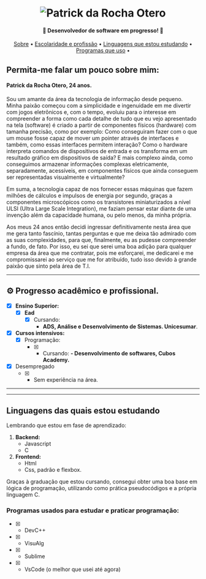 
</p>
<h1 align="center">
    <img alt="Patrick da Rocha Otero" title="#Patrick da Rocha Otero" src="./Header.gif"/>
</h1>

<h4 align="center"> 
	🚧  Desenvolvedor de software em progresso! 🚧
</h4>

<p align="center">
 <a href="#sobre">Sobre</a> •
 <a href="#E.P">Escolaridade e profissão</a> •
 <a href="#L.Q.E.E">Linguagens que estou estudando</a> • 
 <a href="#P.U">Programas que uso</a> • 
</p>


 ## Permita-me falar um pouco sobre mim:

<h4 id="sobre">Patrick da Rocha Otero, 24 anos.</h4>

Sou um amante da área da tecnologia de informação desde pequeno. Minha paixão começou com a simplicidade e ingenuidade em me divertir com jogos eletrônicos e, com o tempo, evoluiu para o interesse em compreender a forma como cada detalhe de tudo que eu vejo apresentado na tela (software) é criado a partir de componentes físicos (hardware) com tamanha precisão, como por exemplo: Como conseguiram fazer com o que um mouse fosse capaz de mover um pointer através de interfaces e também, como essas interfaces permitem interação? Como o hardware interpreta comandos de dispositivos de entrada e os transforma em um resultado gráfico em dispositivos de saída? E mais complexo ainda, como conseguimos armazenar informações complexas eletricamente, separadamente, acessíveis, em componentes físicos que ainda conseguem ser representadas visualmente e virtualmente?

Em suma, a tecnologia capaz de nos fornecer essas máquinas que fazem milhões de cálculos e impulsos de energia por segundo, graças a componentes microscópicos como os transistores miniaturizados a nível ULSI (Ultra Large Scale Integration), me faziam pensar estar diante de uma invenção além da capacidade humana, ou pelo menos, da minha própria. 

Aos meus 24 anos então decidi ingressar definitivamente nesta área que me gera tanto fascínio, tantas perguntas e que me deixa tão admirado com as suas complexidades, para que, finalmente, eu as pudesse compreender a fundo, de fato. 
Por isso, eu sei que serei uma boa adição para qualquer empresa da área que me contratar, pois me esforçarei, me dedicarei e me compromissarei ao serviço que me for atribuído, tudo isso devido à grande paixão que sinto pela área de T.I.

---
<span id="E.P"></span>



## ⚙️ Progresso acadêmico e profissional.

  - [x] <strong>Ensino Superior:</strong>
      - [x] <strong>Ead</strong>
           - [x] Cursando:
               - <strong>ADS, Análise e Desenvolvimento de Sistemas. Unicesumar</strong>.

 - [x] <strong>Cursos intensivos:</strong>
      - [x] Programação:
          - [x] - Cursando:
                <strong>- Desenvolvimento de softwares, Cubos Academy.</strong>

 - [x] Desempregado
    - [x] - Sem experiência na área.
---

---
<span id="L.Q.E.E"></span>



## Linguagens das quais estou estudando

Lembrando que estou em fase de aprendizado:

1. <strong>Backend:</strong>
    - Javascript
    - C
2. <strong>Frontend:</strong>
    - Html
    - Css, padrão e flexbox.

Graças à graduação que estou cursando, consegui obter uma boa base em lógica de programação, utilizando como prática pseudocódigos e a própria linguagem C.

<span id="P.U"></span>



### Programas usados para estudar e praticar programação:

- [x] - DevC++ 
- [x] - VisuAlg
- [x] - Sublime
- [x] - VsCode (o melhor que usei até agora)